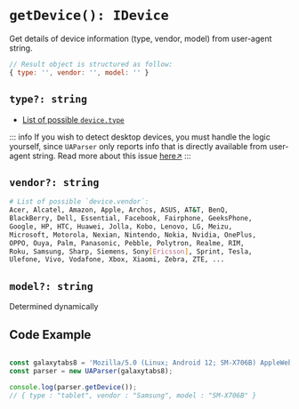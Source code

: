# `getDevice(): IDevice`

Get details of device information (type, vendor, model) from user-agent string.

```js
// Result object is structured as follow:
{ type: '', vendor: '', model: '' }
```

## `type?: string`

- [List of possible `device.type`](/list/device/type)

::: info
If you wish to detect desktop devices, you must handle the logic yourself, since `UAParser` only reports info that is directly available from user-agent string. Read more about this issue [here↗](https://github.com/faisalman/ua-parser-js/issues/182)
:::

## `vendor?: string`

```sh
# List of possible `device.vendor`:
Acer, Alcatel, Amazon, Apple, Archos, ASUS, AT&T, BenQ,
BlackBerry, Dell, Essential, Facebook, Fairphone, GeeksPhone,
Google, HP, HTC, Huawei, Jolla, Kobo, Lenovo, LG, Meizu,
Microsoft, Motorola, Nexian, Nintendo, Nokia, Nvidia, OnePlus, 
OPPO, Ouya, Palm, Panasonic, Pebble, Polytron, Realme, RIM, 
Roku, Samsung, Sharp, Siemens, Sony[Ericsson], Sprint, Tesla, 
Ulefone, Vivo, Vodafone, Xbox, Xiaomi, Zebra, ZTE, ...
```

## `model?: string`

Determined dynamically

## Code Example

```js

const galaxytabs8 = 'Mozilla/5.0 (Linux; Android 12; SM-X706B) AppleWebKit/537.36 (KHTML, like Gecko) Chrome/103.0.5060.53 Safari/537.36'
const parser = new UAParser(galaxytabs8);

console.log(parser.getDevice());
// { type : "tablet", vendor : "Samsung", model : "SM-X706B" }
```